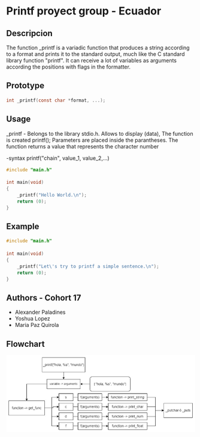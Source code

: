 # Printf proyect group - Ecuador


## Descripcion 

The function _printf is a variadic function that produces
a string according to a format and prints it to the standard
output, much like the C standard library function "printf".
It can receive a lot of variables as arguments according the
positions with flags in the formatter.

## Prototype

```c
int _printf(const char *format, ...);
```

## Usage

_printf \- Belongs to the library stdio.h.
Allows to display (data), The function is created
printf();
Parameters are placed inside the parantheses.
The function returns a value that represents the character number

-syntax
printf("chain", value_1, value_2,...)

```c
#include "main.h"

int main(void)
{
	_printf("Hello World.\n");
	return (0);
}
```

## Example

```c
#include "main.h"

int main(void)
{
	_printf("Let\'s try to printf a simple sentence.\n");
	return (0);
}
```
## Authors - Cohort 17

- Alexander Paladines 
- Yoshua Lopez 
- Maria Paz Quirola

## Flowchart

<p align="center">
	<img src="./assets/flowchar-printf-project.jpg"/>
</p>
